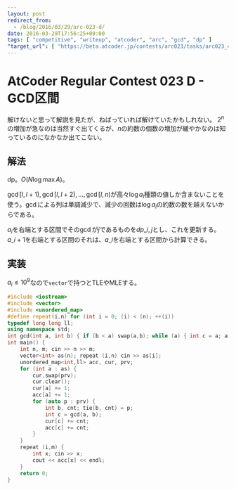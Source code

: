 ```yaml
---
layout: post
redirect_from:
  - /blog/2016/03/29/arc-023-d/
date: 2016-03-29T17:56:25+09:00
tags: [ "competitive", "writeup", "atcoder", "arc", "gcd", "dp" ]
"target_url": [ "https://beta.atcoder.jp/contests/arc023/tasks/arc023_4" ]
---
```


# AtCoder Regular Contest 023 D - GCD区間

解けないと思って解説を見たが、ねばっていれば解けていたかもしれない。
$2^n$の増加が急なのは当然すぐ出てくるが、$n$の約数の個数の増加が緩やかなのは知っているのになかなか出てこない。

## 解法

dp。$O(N \log \max A)$。

$\gcd [l,l+1), \gcd [l,l+2), \dots, \gcd [l,n)$が高々$\log a_l$種類の値しか含まないことを使う。$\gcd$による列は単調減少で、減少の回数は$\log a_l$の約数の数を越えないからである。

$a_i$を右端とする区間でその$\gcd$が$j$であるものを$dp\_{i,j}$とし、これを更新する。
$a\_{i+1}$を右端とする区間のそれは、$a\_i$を右端とする区間から計算できる。

## 実装

$a_i \le 10^9$なので`vector`で持つとTLEやMLEする。

``` c++
#include <iostream>
#include <vector>
#include <unordered_map>
#define repeat(i,n) for (int i = 0; (i) < (n); ++(i))
typedef long long ll;
using namespace std;
int gcd(int a, int b) { if (b < a) swap(a,b); while (a) { int c = a; a = b % c; b = c; } return b; }
int main() {
    int n, m; cin >> n >> m;
    vector<int> as(n); repeat (i,n) cin >> as[i];
    unordered_map<int,ll> acc, cur, prv;
    for (int a : as) {
        cur.swap(prv);
        cur.clear();
        cur[a] += 1;
        acc[a] += 1;
        for (auto p : prv) {
            int b, cnt; tie(b, cnt) = p;
            int c = gcd(a, b);
            cur[c] += cnt;
            acc[c] += cnt;
        }
    }
    repeat (i,m) {
        int x; cin >> x;
        cout << acc[x] << endl;
    }
    return 0;
}
```
